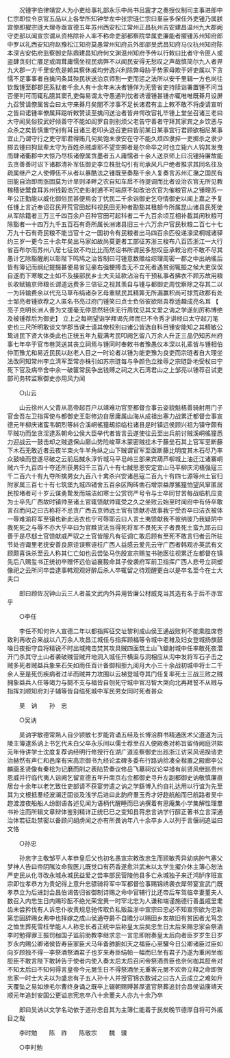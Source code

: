 <!-- { "loadSidebar": true } -->
　　况锺字伯律靖安人为小吏给事礼部永乐中尚书吕震才之奏授仪制司主事进郎中仁宗即位令京官五品以上各举所知钟举左中张宗琏仁宗曰羣臣多保任外吏锺乃属朕宫僚即擢宗琏大理寺亟宣德五年苏州西安松江常州正昌杭州吉安建昌温州九大郡阙守吏部以闻宣宗谓从资格除补人率不称命吏部都察院举属吏廉能者擢锺苏州知府郎中罗以礼西安知府赵豫松江知府莫愚常州知府员外郎邵旻武昌知府马仪杭州知府陈本深吉安佑府监察御史陈鼎建昌知府何文渊温州知府予传以行敕曰比者守令匪人或盗肆贪刻亡餍足或阘茸庸懦坐视民病弊不以闻民安得无愁叹之声哉慎简尔九人者畀九大郡一方千里安危是赖其察休戚均劳逸兴利除弊母胁于势家母欺于奸吏属以下贪懦不足事事者自擒问条其殃民状送治京师割一吏而惩之法所以安千里辑一方也尚往钦哉锺至郡郡民系狱者千余人有十余年未决者锺佯为无訾省吏持牍诣署置锺不问当否便判可而辄私臆其窦孔吏侮易谓太守愚通判忱者诱谩锺甚锺亦辄唯唯既朞月设屏九召赞请僚属皆会曰太守来朞月矣闇不涉事不足长诸君有主上敕不敢不将虔请宣听之皆曰诺锺率僚属拜跽听敕赞读至擒问送治者皆弁愕改容礼毕锺上堂坐召诸三老曰大守闻吴俗狡武好倾善守不能如阎罗自剖别烦父老告守善者守拜其家宾之乡饮恶与众杀之矣皆慎重守别有耳目诸三老叩头退召吏曰皆前某日某事宜行君顾欲相尼某事宜止乃谓守行之吏守耶君得贿几何矣饱未隶安在守不能久烦四隶捽一吏掷杀之隶少掷去锺曰狗鼠辈太守为百姓杀贼虐耶不望空掷者是尔命卒之时也立毙六人钩其发曳而肆诸衢郡中大惊乃尽核诸僚属贪墨者五人庸懦者十余人送京师上曰况锺持廉故能去贪善善时诏下诸郡清补军伍御史李立株批勾引有司承风凡户绝者推求其同名往及疏属继产之人使傅伍不从者以暴酷法之锺既至奏豁千余人复奏言苏州汇潴之国民有田能自治即雨涨固莫为计旱则泽畔之农自知车戽不待提调而比者设治农官无所见教稼穑徒鬵食耳苏州钱榖浩冗吏影射逋不可端原不如改治农官为催粮官从之锺理苏一年公正勤能以威化御俗民甚便焉会丁忧民二千余诣御史乞夺情御史以闻上嘉之予复任锺上言近奉诏召民开荒官田起科视民田无种者勘豁其租额今所属昆山诸县民死徙从军除籍者三万三千四百余户召种官田可起科者二千九百余顷互相补截其闲秋粮可除豁者一十四万九千五百石有奇所属长洲诸县旧三十六万余户官民秋粮二百七十七万九十石有奇民粮不能当官十之一国初令有民粮者出马四百余匹役递濠梁桐城诸驿约三岁一更今三十余年矣出马家如故尚莫更者工部征苏浙三梭布八百匹浙江一大行省百布尔而苏州八居七征敛不均比比而然诏书所谓民多愁叹臣承敕治府不敢不尽其愚计乞除豁醒刷以彰陛下鸣鸠之治皆制曰可锺意数赡给综理周密一郡之中出纳徭后皆有簿记而纲纪提掇甚便易省见豪右强梗搏击无不立死者遇贫弱辄振之候大吏俣俣自遂而下寒畯之士如不及接部民乡士大夫延款沾治有干预私事者拂衣不顾苏故用粮长收赋输京师粮长谓道远费多三倍征之视其羡自与锺与都御史周忱察除之存其二以一为转输费余以代充马草布绢诸杂艺母重赋民其精筭无所漏赢积尚可捄荒政郡有处士邹亮者锺欲荐之人匿名书亮过府门锺笑曰贞士负俗彼欲阻吾荐适趣成亮名耳 【 亮子克明长洲人善为文援毫无停思然轻侠无行周忱见其文爱之诲之学遂刻厉称博绝及被锺荐后为御史】 立上之每朔望诣学拜谒先师而巳不令秀才讲经曰太守起刀笔吏也三尺所明敢谈文学郡当课士请其僚校别曰诸公皆选自科目锺安能知之其精敏公鸷进民下贤大体类此也正统五年九载满考民叩阙乞留八万余人升正三品仍知苏州府事七年卒于官市巷哭送其丧立祠焉与锺同时奉敕书者豫愚仪本深以礼辈皆与锺相伯仲而豫尤和易近民民以赵老人目之一时论者以锺为能吏豫为良吏而宗琏者自大理坐法改同知常州李立清军至常亦株引如苏宗琏每与争颜色立挫辱之宗琏卧地受杖曰宁死下官及病卒舍中余一破箧常民争出钱赙之祠之大石湾君山之上邹亮以锺荐召试吏部司务转监察御史亦用风力闻 

　　○山云 

　　山云徐州人父青从高帝起百户以靖难功官至都督佥事云姿貌魁梧善骑射用门子官金吾左卫指挥使与都御史王彰修边自居庸属山海从成祖出塞力战累迁都督佥事宣德元年柳庆诸蛮韦朝烈等紏合溪峒徭獞刼掠临柱诸县是时镇远侯顾兴祖为镇守颇有平贼功而坐贪淫逮系朝命公侯大臣举代者皆言云遂使往云至出兵前讨贼溪峒徭獞悉力迎战云一鼓击却之贼退保山巅山势险峻草木蒙密贼挂木于藤垒石其上官军至断藤下木石无敢近者云夜半束火牛羊角纵之山下贼谓官军至亟断藤比明度其木石尽乃率众鼓噪而登遂尽破之云前后馘永淳忻城马平皂岭三部来宾葫芦柳城上油迁江诸寨峒贼六千九百四十夺还所获男妇千三百八十有七馘思恩安定宜山马平柳庆泀梧强寇三千二百六十有九夺所擒男女九百八十禽杀兴安诸邑寇二百九十有四七源等州土官归附家属三百七十有七筑堡九城四铺舍五百余区陶砖凿石增崇益厚猺獞怕望风窜匿居民按堵者可十岁云谋勇騺发而端洁如寒士公赏罚严号令与士卒同甘苦每战临机应变为士卒先广西故时镇帅至诸土官辄馈献帅辄受之久之坐败云始至时闻府中有侍卒敢言召而问之曰古称将不忌贪广西去京师远土官有馈献亦故事我宁受否卒曰洁衣被体一辱难湔将军至镇也新此洁衣也宁可辱耶云曰人言土夷馈献我不彼纳彼乃我疑阴中我死死之与辱不亦大乎卒曰为官黩货法当得死将军不畏死天子者畏死土蛮九耶云曰善于是尽郄土官馈献威严驭之土官皆服凡有征调亡敢后顾有至死不敢言归者云所驻节处咨诹里老抚安善良原诖误察诬枉广西人益感云爱先云守广西者韩观亦英武有文顾颇喜诛杀至云人称其仁亡如也云尝坠马伤股宣宗赐玺书驰医往视累迁左都督在镇先后八赐玺书正统初卒赠怀远伯谥襄毅命其子俊袭府军前卫指挥广西人悲号立祠塑像祀之云所问卒尝逮事韩观观好醉后杀人卒辄留之待观醒更白以是卒名至今在士大夫口 

　　郎曰顾佐况钟山云三人者虽文武内外异用皆廉公材威克当其选有名于后不亦宜乎 

　　○李任 

　　李任不知何许人宣德二年以都指挥征交址黎利成山侯王通战败利不能乘胜席卷致利再收合来战以八万余人攻昌江城任与指挥顾福等令城中老稚及妇女登城扬旗鼓噪日夜拒守自将精锐不时出城掩击焚其攻具贼四面筑土山飞鎗射城中任率敢死夜濳开门杀其守土山者袭破贼营贼开地洞入城任开横渠与洞相应从沟中发将军石子击之贼多死者贼益兵象来石矢如雨任百计备御相拒九阅月大小三十余战初城中将士二千余人至是死伤疾病者过半而贼并力攻围以云梯登城夺其门任复率死士三战三败之贼拥象益兵人任等竭力与鬪不支与福皆自刎死守城中官冯智大哭向北再拜誓不从贼与指挥刘顺知府刘子辅等皆自缢死城中军民男女同时死者甚众 

　　吴　讷　　孙　忠 

　　○吴讷 

　　吴讷字敏德常熟人自少颕敏七岁能背诵五经及长博洽群书精通医术父遵道为沅陵主簿逮系讷上书乞代未白父卒永乐间以儒士荐至召入便殿奏对称旨留侍阙庭洪熙元年侍讲学士沈度复荐讷经明行修授行在湖广道监察御史出廵浙江访采风谣揆谘吏治赫然有声仁和邑庠有宋高宗御书九经论孟碑多委布行路讷拾凑全楷置之殿廊李公麟画圣贤像有秦桧为记磨而削之表陆贽奏议修岳飞墓祠议论举措有前贤风继廵贵州恩威并行临代夷人诣阙乞留宣德五年升南京右佥都御史寻升左副都御史讷敬慎廉直居台十余年以老乞致仕吏部请不获宴劳遣之讷之学繇博入约自礼达用以行谊为先至其为文根抵羣经波澜迁固谈及浅学后进曰此韵府羣玉秀才好趂航船而巳航路者吴中趂渡渡夜船船人纷剧语各述见闻为语柄代醒睡而巳讷撰着有思庵集小学集解性理羣书补注而所辑文章辩体鉴别精详正统巳巳之变知县蒋忠言讷学行醇正著书立言深通治体若征赴禁密以备顾问胡虏闻之亦有所畏讷年八十余卒乡人以列于言偃祠追谥曰文恪 

　　○孙忠 

　　孙忠字主敬邹平人孝恭皇后父也初名愚宣宗敕改忠生而颕敏秀异幼病肿气塞父梦神人告曰帝阴隲汝命我医儿既觉口有药香遂愈洪武末以太学生擢介休主簿心恕法严吏民从化寻改永城永城民益爱之尝率部民营陵他县多亡永城独子来迁鸿胪序班宣宗即位孝恭方为贵妃得上意升忠骠骑将军中军都督俭事赐锦绣袭衣犀带宴宣武门既孝恭立为后进封会昌伯谒告归省御制诗赐之命中官辅行比还帝后车驾临幸妻董夫人数召入内忠生日内赐珍酝不绝光荣宠赉一时罕北忠为人谦和端谨施德行善虽戚里耄齿未尝矜伐有人诉忠仆收责规息驰传取负私贩盐浙中宣宗曰忠必不知宣宗欲为忠新第忠固辞赐女弗中也择嫁之成山侯通夺爵不自赡分以赐田乡友故旧有贫困者尤笃念之恤生葬死雪枉举能人人称忠长者正统中后称皇太后矣忠生日太后来赐忠家会祭酒李时勉得罪王振罚枷国子监前助教李继求忠一言忠即附奏皇太后向者臣岁岁生日岁岁永内赐公卿诸侯皆寿臣家臣犬马年备肺腑如天之福臣心至驩今日公卿诸臣过臣如向岁顾独不得一李祭酒祭酒君子也岁来寿臣绢帕一幅而巳坐有君子乃遂为重闲坐枷脰臣不敢言陛下敢转告于使者内使入奏太后太后召问帝祭酒贵臣也奈何枷其脰帝对不知太后曰不知何得言皇帝今元舅生日不得祭酒坐无重客元舅不欢帝立释之命即贺忠家一时士大夫以为盛忠有子五人孙十人并授官锦衣数诫之曰古人云成立之难如升天覆坠之易如燎毛尔曹终身诵之既卒上辍朝赐赙甚厚遣官祭葬追封会昌侯谥康靖天顺元年追封安国公更谥忠宪忠卒八十余董夫人亦九十余乃卒 

　　郎曰吴讷以文学名动依于道孙忠自其为主簿仁能着于民矣晚节德厚自将可外戚目之哉 

　　李时勉　　陈　祚　　陈敬宗　　魏　骥 

　　○李时勉 

